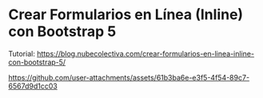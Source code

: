 # Crear Formularios en Línea (Inline) con Bootstrap 5 
Tutorial: https://blog.nubecolectiva.com/crear-formularios-en-linea-inline-con-bootstrap-5/

https://github.com/user-attachments/assets/61b3ba6e-e3f5-4f54-89c7-6567d9d1cc03
